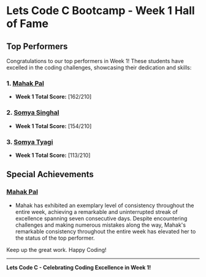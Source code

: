 # Lets Code C Bootcamp - Week 1 Hall of Fame

## Top Performers

Congratulations to our top performers in Week 1! These students have excelled in the coding challenges, showcasing their dedication and skills:

### 1. [Mahak Pal](https://github.com/Mahak121)
   - **Week 1 Total Score:** [162/210]

### 2. [Somya Singhal](https://github.com/somyasinghal123)
   - **Week 1 Total Score:** [154/210]

### 3. [Somya Tyagi](https://github.com/somyatyagiji)
   - **Week 1 Total Score:** [113/210]

## Special Achievements

### [Mahak Pal](https://github.com/Mahak121)
   - Mahak has exhibited an exemplary level of consistency throughout the entire week, achieving a remarkable and uninterrupted streak of excellence spanning seven consecutive days. Despite encountering challenges and making numerous mistakes along the way, Mahak's remarkable consistency throughout the entire week has elevated her to the status of the top performer.

Keep up the great work. Happy Coding!

---

**Lets Code C - Celebrating Coding Excellence in Week 1!**
